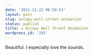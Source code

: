 ```yaml
---
date: '2011-11-22 06:50:51'
layout: post
slug: occupy-wall-street-animation
status: publish
title: ★ Occupy Wall Street Animation
wordpress_id: '292'
---
```




 

Beautiful. I especially love the sounds.
